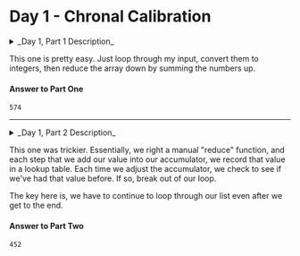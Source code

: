 # Day 1 - Chronal Calibration

<details>
<summary>_Day 1, Part 1 Description_</summary>
"We've detected some temporal anomalies," one of Santa's Elves at the Temporal Anomaly Research and Detection Instrument Station tells you. She sounded pretty worried when she called you down here. "At 500-year intervals into the past, someone has been changing Santa's history!"

"The good news is that the changes won't propagate to our time stream for another 25 days, and we have a device" - she attaches something to your wrist - "that will let you fix the changes with no such propagation delay. It's configured to send you 500 years further into the past every few days; that was the best we could do on such short notice."

"The bad news is that we are detecting roughly _fifty_ anomalies throughout time; the device will indicate fixed anomalies with _stars_. The other bad news is that we only have one device and you're the best person for the job! Good lu--" She taps a button on the device and you suddenly feel like you're falling. To save Christmas, you need to get all _fifty stars_ by December 25th.

Collect stars by solving puzzles. Two puzzles will be made available on each day in the advent calendar; the second puzzle is unlocked when you complete the first. Each puzzle grants _one star_. Good luck!

After feeling like you've been falling for a few minutes, you look at the device's tiny screen. "Error: Device must be calibrated before first use. Frequency drift detected. Cannot maintain destination lock." Below the message, the device shows a sequence of changes in frequency (your puzzle input). A value like `+6` means the current frequency increases by `6`; a value like `-3` means the current frequency decreases by `3`.

For example, if the device displays frequency changes of `+1, -2, +3, +1`, then starting from a frequency of zero, the following changes would occur:

*   Current frequency ` 0`, change of `+1`; resulting frequency ` 1`.
*   Current frequency ` 1`, change of `-2`; resulting frequency `-1`.
*   Current frequency `-1`, change of `+3`; resulting frequency ` 2`.
*   Current frequency ` 2`, change of `+1`; resulting frequency ` 3`.

In this example, the resulting frequency is `3`.

Here are other example situations:

*   `+1, +1, +1` results in ` 3`
*   `+1, +1, -2` results in ` 0`
*   `-1, -2, -3` results in `-6`

Starting with a frequency of zero, _what is the resulting frequency_ after all of the changes in frequency have been applied?
</details>

This one is pretty easy. Just loop through my input, convert them to integers, then
reduce the array down by summing the numbers up.

#### Answer to Part One

`574`

-------------------

<details>
<summary>_Day 1, Part 2 Description_</summary>
You notice that the device repeats the same frequency change list over and over. To calibrate the device, you need to find the first frequency it reaches _twice_.

For example, using the same list of changes above, the device would loop as follows:

*   Current frequency ` 0`, change of `+1`; resulting frequency ` 1`.
*   Current frequency ` 1`, change of `-2`; resulting frequency `-1`.
*   Current frequency `-1`, change of `+3`; resulting frequency ` 2`.
*   Current frequency ` 2`, change of `+1`; resulting frequency ` 3`.
*   (At this point, the device continues from the start of the list.)
*   Current frequency ` 3`, change of `+1`; resulting frequency ` 4`.
*   Current frequency ` 4`, change of `-2`; resulting frequency ` 2`, which has already been seen.

In this example, the first frequency reached twice is `2`. Note that your device might need to repeat its list of frequency changes many times before a duplicate frequency is found, and that duplicates might be found while in the middle of processing the list.

Here are other examples:

*   `+1, -1` first reaches `0` twice.
*   `+3, +3, +4, -2, -4` first reaches `10` twice.
*   `-6, +3, +8, +5, -6` first reaches `5` twice.
*   `+7, +7, -2, -7, -4` first reaches `14` twice.

_What is the first frequency your device reaches twice?_
</details>

This one was trickier. Essentially, we right a manual "reduce" function, and
each step that we add our value into our accumulator, we record that value
in a lookup table. Each time we adjust the accumulator, we check to see
if we've had that value before. If so, break out of our loop.

The key here is, we have to continue to loop through our list even after
we get to the end.

#### Answer to Part Two

`452`
